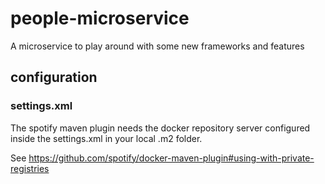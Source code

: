 # people-microservice

A microservice to play around with some new frameworks and features

## configuration

### settings.xml
The spotify maven plugin needs the docker repository server configured inside the settings.xml in your local .m2 folder.

See https://github.com/spotify/docker-maven-plugin#using-with-private-registries
 
